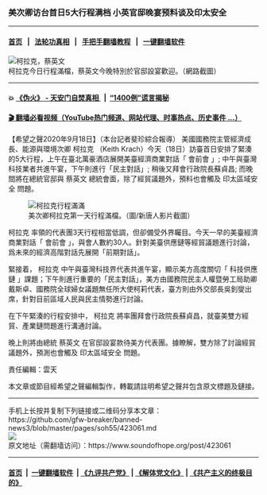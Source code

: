 ### 美次卿访台首日5大行程满档 小英官邸晚宴预料谈及印太安全
------------------------

#### [首页](https://github.com/gfw-breaker/banned-news3/blob/master/README.md) &nbsp;&nbsp;|&nbsp;&nbsp; [法轮功真相](https://github.com/begood0513/basic/blob/master/README.md)  &nbsp;&nbsp;|&nbsp;&nbsp; [手把手翻墙教程](https://github.com/gfw-breaker/guides/wiki)  &nbsp;&nbsp;|&nbsp;&nbsp; [一键翻墙软件](https://github.com/gfw-breaker/nogfw/blob/master/README.md)  



<div><img alt="柯拉克，蔡英文" src="https://img.soundofhope.org/2020-09/1600416544178.png"/>
<br/><figcaption class="caption">
 柯拉克今日行程滿檔，蔡英文今晚特別於官邸設宴歡迎。（網路截圖）
</figcaption></div><hr/>

#### 💥 [《伪火》 - 天安门自焚真相 ](http://158.247.195.190:10000/videos/blog/weihuo.html)&nbsp; |&nbsp; [“1400例”谎言揭秘  ](http://158.247.195.190:10000/videos/blog/jiexi1400.html)

#### [ 🎬  翻墙必看视频（YouTube热门频道、网站代理、时事热点、历史事件 ...）](https://github.com/gfw-breaker/links/blob/master/banned.md)

<div><div class="Content__Wrapper sc-1bvya0-0 grZQxZ">
 <p class="meta-top">
  <span class="meta">
   【希望之聲2020年9月18日】（本台記者斐珍綜合報導）
  </span>
  美國國務院主管經濟成長、能源與環境次卿
  <ok href="/term/378355?lang=b5">
   柯拉克
  </ok>
  （Keith Krach）今天（18日）訪臺首日安排了緊湊的5大行程，上午在臺北萬豪酒店展開美臺經濟商業對話「
  <ok href="/term/378205?lang=b5">
   會前會
  </ok>
  」; 中午與臺灣科技業者共進午宴，下午則進行「民主對話」; 稍後又拜會行政院長蘇貞昌; 而晚間將在總統官邸與
  <ok href="/term/1126?lang=b5">
   蔡英文
  </ok>
  總統會面，除了經貿議題外，預料也會觸及
  <ok href="/term/177521?lang=b5">
   印太區域安全
  </ok>
  問題。
 </p>
 <figure class="OImage__StyledFigure-sc-1lfley0-0 hHSfVg">
  <img alt="柯拉克行程滿滿" src="https://img.soundofhope.org/2020-09/1600419197317.png"/>
  <br/><figcaption>
   美次卿柯拉克第一天行程滿檔。（圖/新唐人影片截圖）
  </figcaption>
 </figure>
 <p>
  <ok href="/term/378355?lang=b5">
   柯拉克
  </ok>
  率領的代表團3天行程相當低調，但卻備受外界矚目。今天一早的美臺經濟商業對話「
  <ok href="/term/378205?lang=b5">
   會前會
  </ok>
  」，與會人數約30人。針對美臺供應鏈等經貿議題進行討論，爲未來的經濟高階對話先展開「前期對話」。
 </p>
 <div class="AD_Embed__Wrap-sc-1xslmin-0 igMuqX module desktop">
  <div>
  </div>
 </div>
 <p>
  緊接着，
  <ok href="/term/378355?lang=b5">
   柯拉克
  </ok>
  中午與臺灣科技界代表共進午宴，顯示美方高度關切「
  <ok href="/term/378310?lang=b5">
   科技供應鏈
  </ok>
  」課題；下午則進行重要的「民主對話」，美方由國務院民主人權暨勞工局助卿戴斯卓、國務院全球婦女議題無任所大使柯莉代表，臺方則由外交部長吳釗燮出席，針對目前區域人民與民主情勢進行討論。
 </p>
 <p>
  在下午緊湊的行程安排中，
  <ok href="/term/378355?lang=b5">
   柯拉克
  </ok>
  將率團拜會行政院長蘇貞昌，就臺美雙方經貿、產業鏈問題進行溝通討論。
 </p>
 <p>
  晚上則將由總統
  <ok href="/term/1126?lang=b5">
   蔡英文
  </ok>
  在官邸設宴款待美方代表團。據瞭解，雙方除了討論經貿議題外，預測也會觸及
  <ok href="/term/177521?lang=b5">
   印太區域安全
  </ok>
  問題。
 </p>
 <p class="meta-btm">
  責任編輯：雲天
 </p>
 <p class="meta-btm">
  本文章或節目經希望之聲編輯製作，轉載請註明希望之聲幷包含原文標題及鏈接。
 </p>
</div>
</div>
<hr/>
手机上长按并复制下列链接或二维码分享本文章：<br/>
https://github.com/gfw-breaker/banned-news3/blob/master/pages/soh55/423061.md <br/>
<a href='https://github.com/gfw-breaker/banned-news3/blob/master/pages/soh55/423061.md'><img src='https://github.com/gfw-breaker/banned-news3/blob/master/pages/soh55/423061.md.png'/></a> <br/>
原文地址（需翻墙访问）：https://www.soundofhope.org/post/423061


------------------------
#### [首页](https://github.com/gfw-breaker/banned-news3/blob/master/README.md) &nbsp;|&nbsp; [一键翻墙软件](https://github.com/gfw-breaker/nogfw/blob/master/README.md) &nbsp;| [《九评共产党》](https://github.com/gfw-breaker/9ping.md/blob/master/README.md#九评之一评共产党是什么) | [《解体党文化》](https://github.com/gfw-breaker/jtdwh.md/blob/master/README.md) | [《共产主义的终极目的》](https://github.com/gfw-breaker/gczydzjmd.md/blob/master/README.md)


<img src='http://gfw-breaker.win/banned-news3/pages/soh55/423061.md' width='0px' height='0px'/>